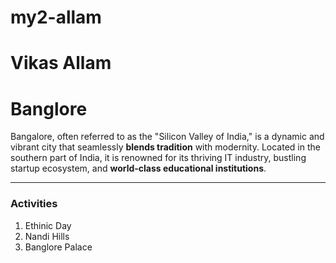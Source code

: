 # my2-allam

# Vikas Allam
 
 # Banglore
 Bangalore, often referred to as the "Silicon Valley of India," is a dynamic and vibrant city that seamlessly **blends tradition** with modernity. Located in the southern part of India, it is renowned for its thriving IT industry, bustling startup ecosystem, and **world-class educational institutions**.

 ---

 ### Activities

 1. Ethinic Day
 2. Nandi Hills
 3. Banglore Palace




